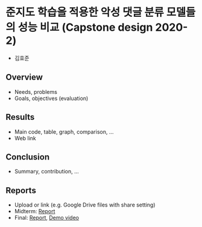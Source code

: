 # 준지도 학습을 적용한 악성 댓글 분류 모델들의 성능 비교 (Capstone design 2020-2)
* 김효준

## Overview
* Needs, problems
* Goals, objectives (evaluation)

## Results
* Main code, table, graph, comparison, ...
* Web link

## Conclusion
* Summary, contribution, ...

## Reports
* Upload or link (e.g. Google Drive files with share setting)
* Midterm: [Report](Reports/Midterm.pdf)
* Final: [Report](Reports/Final.pdf), [Demo video](Reports/Demo.mp4)
